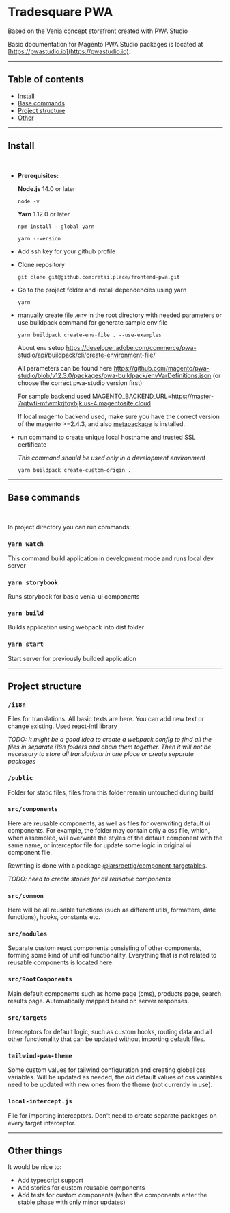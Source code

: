 # Tradesquare PWA

Based on the Venia concept storefront created with PWA Studio

Basic documentation for Magento PWA Studio packages is located at [https://pwastudio.io](https://pwastudio.io).

---

## Table of contents

-   [Install](#install)
-   [Base commands](#base-commands)
-   [Project structure](#project-structure)
-   [Other](#other-things)

---

## Install

<br>

-   **Prerequisites:**

    **Node.js** 14.0 or later

    ```
    node -v
    ```

    **Yarn** 1.12.0 or later

    ```
    npm install --global yarn

    yarn --version
    ```

-   Add ssh key for your github profile
-   Clone repository

    ```
    git clone git@github.com:retailplace/frontend-pwa.git
    ```

-   Go to the project folder and install dependencies using yarn

    ```
    yarn
    ```

-   manually create file .env in the root directory with needed parameters or use buildpack command for generate sample env file

    ```
    yarn buildpack create-env-file . --use-examples
    ```

    About env setup https://developer.adobe.com/commerce/pwa-studio/api/buildpack/cli/create-environment-file/

    All parameters can be found here https://github.com/magento/pwa-studio/blob/v12.3.0/packages/pwa-buildpack/envVarDefinitions.json (or choose the correct pwa-studio version first)

    For sample backend used MAGENTO_BACKEND_URL=https://master-7rqtwti-mfwmkrjfqvbjk.us-4.magentosite.cloud

    If local magento backend used, make sure you have the correct version of the magento >=2.4.3, and also [metapackage](https://developer.adobe.com/commerce/pwa-studio/metapackages/open-source/) is installed.

-   run command to create unique local hostname and trusted SSL certificate

    _This command should be used only in a development environment_

    ```
    yarn buildpack create-custom-origin .
    ```

---

## Base commands

<br>

In project directory you can run commands:

### `yarn watch`

This command build application in development mode and runs local dev server

### `yarn storybook`

Runs storybook for basic venia-ui components

### `yarn build`

Builds application using webpack into dist folder

### `yarn start`

Start server for previously builded application

---

## Project structure

### `/i18n`

Files for translations. All basic texts are here. You can add new text or change existing. Used [react-intl](https://formatjs.io/docs/react-intl/) library

_TODO: It might be a good idea to create a webpack config to find all the files in separate i18n folders and chain them together. Then it will not be necessary to store all translations in one place or create separate packages_

### `/public`

Folder for static files, files from this folder remain untouched during build

### `src/components`

Here are reusable components, as well as files for overwriting default ui components. For example, the folder may contain only a css file, which, when assembled, will overwrite the styles of the default component with the same name, or interceptor file for update some logic in original ui component file.

Rewriting is done with a package [@larsroettig/component-targetables](https://github.com/larsroettig/component-targetables).

_TODO: need to create stories for all reusable components_

### `src/common`

Here will be all reusable functions (such as different utils, formatters, date functions), hooks, constants etc.

### `src/modules`

Separate custom react components consisting of other components, forming some kind of unified functionality. Everything that is not related to reusable components is located here.

### `src/RootComponents`

Main default components such as home page (cms), products page, search results page. Automatically mapped based on server responses.

### `src/targets`

Interceptors for default logic, such as custom hooks, routing data and all other functionality that can be updated without importing default files.

### `tailwind-pwa-theme`

Some custom values for tailwind configuration and creating global css variables. Will be updated as needed, the old default values ​​of css variables need to be updated with new ones from the theme (not currently in use).

### `local-intercept.js`

File for importing interceptors. Don't need to create separate packages on every target interceptor.

---

## Other things

It would be nice to:

-   Add typescript support
-   Add stories for custom reusable components
-   Add tests for custom components (when the components enter the stable phase with only minor updates)
